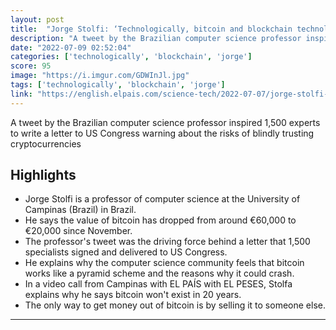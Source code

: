 ```yaml
---
layout: post
title:  "Jorge Stolfi: ‘Technologically, bitcoin and blockchain technology is garbage’"
description: "A tweet by the Brazilian computer science professor inspired 1,500 experts to write a letter to US Congress warning about the risks of blindly trusting cryptocurrencies"
date: "2022-07-09 02:52:04"
categories: ['technologically', 'blockchain', 'jorge']
score: 95
image: "https://i.imgur.com/GDWInJl.jpg"
tags: ['technologically', 'blockchain', 'jorge']
link: "https://english.elpais.com/science-tech/2022-07-07/jorge-stolfi-technologically-bitcoin-and-blockchain-technology-is-garbage.html"
---
```


A tweet by the Brazilian computer science professor inspired 1,500 experts to write a letter to US Congress warning about the risks of blindly trusting cryptocurrencies

## Highlights

- Jorge Stolfi is a professor of computer science at the University of Campinas (Brazil) in Brazil.
- He says the value of bitcoin has dropped from around €60,000 to €20,000 since November.
- The professor's tweet was the driving force behind a letter that 1,500 specialists signed and delivered to US Congress.
- He explains why the computer science community feels that bitcoin works like a pyramid scheme and the reasons why it could crash.
- In a video call from Campinas with EL PAÍS with EL PESES, Stolfa explains why he says bitcoin won't exist in 20 years.
- The only way to get money out of bitcoin is by selling it to someone else.

---
